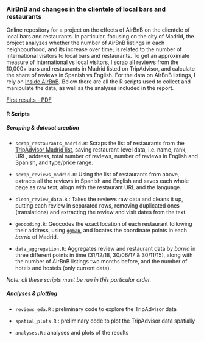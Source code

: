 ### AirBnB and changes in the clientele of local bars and restaurants

Online repository for a project on the effects of AirBnB on the clientele of local bars and restaurants.
In particular, focusing on the city of Madrid, the project analyzes whether the number of AirBnB listings in each neighbourhood, and its increase over time, is related to the number of international visitors to local bars and restaurants.
To get an approximate measure of international vs local visitors, I scrap all reviews from the 10,000+ bars and restaurants in Madrid listed on TripAdvisor, and calculate the share of reviews in Spanish vs English.
For the data on AirBnB listings, I rely on [Inside AirBnB](http://insideairbnb.com).
Below there are all the R scripts used to collect and manipulate the data, as well as the analyses included in the report.

[ First results - PDF](./writing/report.pdf)

#### R Scripts

##### Scraping & dataset creation

* `scrap_restaurants_madrid.R`: Scraps the list of restaurants from the [TripAdvisor Madrid list](https://tripadvisor.com/Restaurants-g187514-Madrid.html), saving restaurant-level data, i.e. name, rank, URL, address, total number of reviews, number of reviews in English and Spanish, and type/price range.

* `scrap_reviews_madrid.R`: Using the list of restaurants from above, extracts all the reviews in Spanish and English and saves each whole page as raw text, alogn with the restaurant URL and the language.

* `clean_review_data.R` : Takes the reviews raw data and cleans it up, putting each review in separated rows, removing duplicated ones (translations) and extracting the review and visit dates from the text.

* `geocoding.R`: Geocodes the exact location of each restaurant following their address, using [`ggmap`](https://github.com/dkahle/ggmap), and locates the coordinate points in each *barrio* of Madrid.

* `data_aggregation.R`: Aggregates review and restaurant data by *barrio* in three different points in time (31/12/18, 30/06/17 & 30/11/15), along with the number of AirBnB listings two months before, and the number of hotels and hostels (only current data).

*Note: all these scripts must be run in this particular order.*

##### Analyses & plotting

* `reviews_eda.R` : preliminary code to explore the TripAdvisor data

* `spatial_plots.R` : preliminary code to plot the TripAdvisor data spatially

* `analyses.R` : analyses and plots of the results
